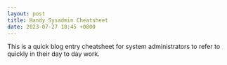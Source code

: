 ```yaml
---
layout: post
title: Handy Sysadmin Cheatsheet
date: 2023-07-27 18:45 +0800
---
```


This is a quick blog entry cheatsheet for system administrators to refer to quickly in their day to day work.

<div id="myExcelDiv" style="width: 700px; height: 900px">
<!-- * This code uses the Microsoft Office Excel Javascript object model to programmatically insert the
	 * Excel Web App into a div with id=myExcelDiv. The full API is documented at
	 * https://msdn.microsoft.com/en-US/library/hh315812.aspx. There you can find out how to programmatically get
	 * values from your Excel file and how to use the rest of the object model. -->
<script type="text/javascript" src="https://onedrive.live.com/embed?resid=3AC474C28157D633%21343103&authkey=%21APtVIPwpf9WGmas&em=3&wdItem=%22'HandySysAdmin'!A%3AXFD%22&wdDivId=%22myExcelDiv%22&wdDownloadButton=1">

</script>
</div>